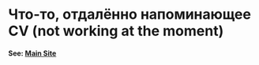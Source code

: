 # Что-то, отдалённо напоминающее CV (not working at the moment)
<h4> See: <a href="https://artematrr.github.io/My_First_Resume/">Main Site</a> </h4> 
